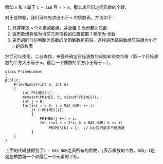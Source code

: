 假如 `m` 和 `n` 属于 `1 ~ 1E8` 且 `n > m`，那么求它们之间质数的个数。

对于这种题，我们可以先求出小于 `n` 的质数表。方法如下：

1. 开辟存放 `n` 个元素的数组，并全置 0 表示都为质数
2. 遍历数组将值为当前元素倍数的位置都置 1 表示为 合数
3. 遍历的同时将判断为质数的复制到数组前端，这样遍历结束数组前端极为小于 `n` 的质数表

然后可以使用，二分查找，来最终确定目标质数的起始和结束位置（第一个目标质数的平方大于等于 `m`，最后一个质数的平方小于等于 `n` ）。

```
class PrimeNumber
{
public:
    PrimeNumber(int m, int n)
    {
        int PRIMES[n];
        memeset(PRIMES, 0, sizeof(PRIMES));
        int j = 0;
        for(int i = 2; i < MAX_NUM; ++ i)
            if (!PRIMES[i])
            {
                PRIMES[j ++] = i;
                for (int k = 2*i; k < MAX_NUM; k += i)
                    PRIMES[k] = 1;  // k对应的数字不是质数
            }
    }
}
```

上面的代码就得到了`2 ~ MAX_NUM`之间所有的质数，`j`表示质数的个数，`0`和`j-1`是这些质数第一个和最后一个元素的下标。
